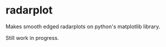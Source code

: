 # radarplot
 
Makes smooth edged radarplots on python's matplotlib library.

Still work in progress.
